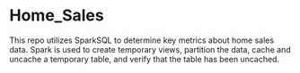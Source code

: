 # Home_Sales

This repo utilizes SparkSQL to determine key metrics about home sales data. Spark is used to create 
temporary views, partition the data, cache and uncache a temporary table, and verify that the table has been uncached.
